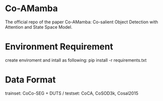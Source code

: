 # Co-AMamba
The official repo of the paper Co-AMamba: Co-salient Object Detection with Attention and State Space Model.
 
# Environment Requirement
create enviroment and intall as following: pip install -r requirements.txt
# Data Format
trainset: CoCo-SEG + DUTS /
testset: CoCA, CoSOD3k, Cosal2015

